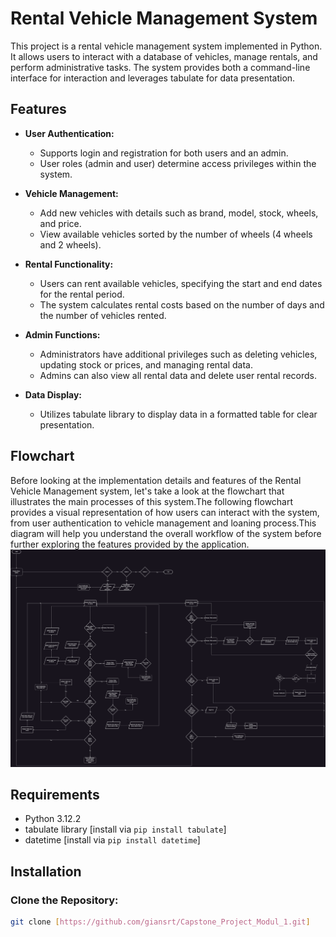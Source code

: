 # Rental Vehicle Management System

This project is a rental vehicle management system implemented in Python. It allows users to interact with a database of vehicles, manage rentals, and perform administrative tasks. The system provides both a command-line interface for interaction and leverages tabulate for data presentation.

## Features

- **User Authentication:**
  - Supports login and registration for both users and an admin.
  - User roles (admin and user) determine access privileges within the system.

- **Vehicle Management:**
  - Add new vehicles with details such as brand, model, stock, wheels, and price.
  - View available vehicles sorted by the number of wheels (4 wheels and 2 wheels).

- **Rental Functionality:**
  - Users can rent available vehicles, specifying the start and end dates for the rental period.
  - The system calculates rental costs based on the number of days and the number of vehicles rented.

- **Admin Functions:**
  - Administrators have additional privileges such as deleting vehicles, updating stock or prices, and managing rental data.
  - Admins can also view all rental data and delete user rental records.

- **Data Display:**
  - Utilizes tabulate library to display data in a formatted table for clear presentation.

## Flowchart
Before looking at the implementation details and features of the Rental Vehicle Management system, let's take a look at the flowchart that illustrates the main processes of this system.The following flowchart provides a visual representation of how users can interact with the system, from user authentication to vehicle management and loaning process.This diagram will help you understand the overall workflow of the system before further exploring the features provided by the application.
![Flowchart](https://github.com/giansrt/Capstone_Project_Modul_1/blob/main/Diagaram/gambar/main.png)
## Requirements

- Python 3.12.2
- tabulate library [install via `pip install tabulate`]
- datetime [install via `pip install datetime`]

## Installation

### Clone the Repository:

```bash
git clone [https://github.com/giansrt/Capstone_Project_Modul_1.git]
